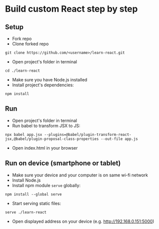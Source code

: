 # Build custom React step by step

## Setup
* Fork repo 
* Clone forked repo
```
git clone https://github.com/<username>/learn-react.git
```
* Open project's folder in terminal
```
cd ./learn-react
```
* Make sure you have Node.js installed
* Install project's dependencies:
```
npm install
```

## Run 
* Open project's folder in terminal
* Run babel to transform JSX to JS:
```
npx babel app.jsx --plugins=@babel/plugin-transform-react-jsx,@babel/plugin-proposal-class-properties --out-file app.js
```
* Open index.html in your browser

## Run on device (smartphone or tablet)
* Make sure your device and your computer is on same wi-fi network
* Install Node.js
* Install npm module `serve` globally:
```
npm install --global serve
```
* Start serving static files:
```
serve ./learn-react
```
* Open displayed address on your device (e.g. http://192.168.0.151:5000)
